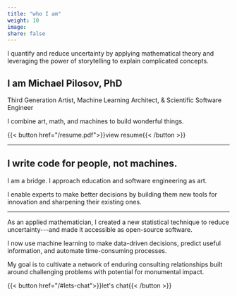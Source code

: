 ```yaml
---
title: "who I am"
weight: 10
image:
share: false
---
```


I quantify and reduce uncertainty by applying mathematical theory and leveraging the power of storytelling to explain complicated concepts.


## I am **Michael Pilosov, PhD**

Third Generation Artist, Machine Learning Architect, & Scientific Software Engineer


I combine art, math, and machines to build wonderful things.

{{< button href="/resume.pdf">}}view resume{{< /button >}}

-----

## I write code for people, not machines.

I am a bridge.
I approach education and software engineering as art.

I enable experts to make better decisions by building them new tools for innovation and sharpening their existing ones.

-----

As an applied mathematician, I created a new statistical technique to reduce uncertainty---and made it accessible as open-source software.

I now use machine learning to make data-driven decisions, predict useful information, and automate time-consuming processes.


My goal is to cultivate a network of enduring consulting relationships built around challenging problems with potential for monumental impact.

{{< button href="/#lets-chat">}}let's chat{{< /button >}}
<br>

